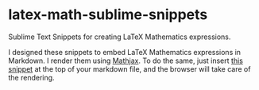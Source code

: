 latex-math-sublime-snippets
===========================

Sublime Text Snippets for creating LaTeX Mathematics expressions.

I designed these snippets to embed LaTeX Mathematics expressions in Markdown. 
I render them using [Mathjax](http://www.mathjax.org/). To do the same, just insert
[this snippet](https://gist.github.com/drautb/6529252) at the top of your markdown file, 
and the browser will take care of the rendering.
